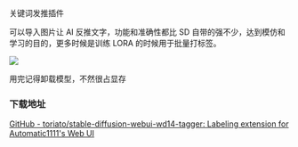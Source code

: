 关键词发推插件

可以导入图片让 AI 反推文字，功能和准确性都比 SD 自带的强不少，达到模仿和学习的目的，更多时候是训练 LORA 的时候用于批量打标签。

![](https://pic4.zhimg.com/80/v2-3a930c3b186615c2de8d18918c9cb0eb_1440w.webp)

用完记得卸载模型，不然很占显存

### 下载地址

[GitHub - toriato/stable-diffusion-webui-wd14-tagger: Labeling extension for Automatic1111's Web UI](https://link.zhihu.com/?target=https%3A//github.com/toriato/stable-diffusion-webui-wd14-tagger)

